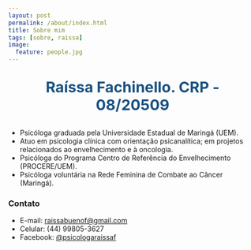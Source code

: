 ```yaml
---
layout: post
permalink: /about/index.html
title: Sobre mim 
tags: [sobre, raissa]
image:
  feature: people.jpg
---
```

<p align="center" style="font-size:30px;font-weight:bold;color: #1A5181;">
Raíssa Fachinello. CRP - 08/20509   
</p>

* Psicóloga graduada pela Universidade Estadual de Maringá (UEM).<br>
* Atuo em psicologia clínica com orientação psicanalítica; em projetos relacionados ao envelhecimento e à oncologia.<br>
* Psicóloga do Programa Centro de Referência do Envelhecimento (PROCERE/UEM).<br>
* Psicóloga voluntária na Rede Feminina de Combate ao Câncer (Maringá).<br>
 

### Contato 
* E-mail: raissabuenof@gmail.com
* Celular: (44) 99805-3627
* Facebook: [@psicologaraissaf](https://www.facebook.com/psicologaraissaf/)
